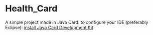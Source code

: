 # Health_Card
A simple project made in Java Card. 
to configure your IDE (preferably Eclipse): [install Java Card Development Kit](https://docs.oracle.com/en/java/javacard/3.1/guide/install-and-setup-development-kit.html#GUID-F619DF4F-F613-40BC-8BE6-0C48AC82E43D)
